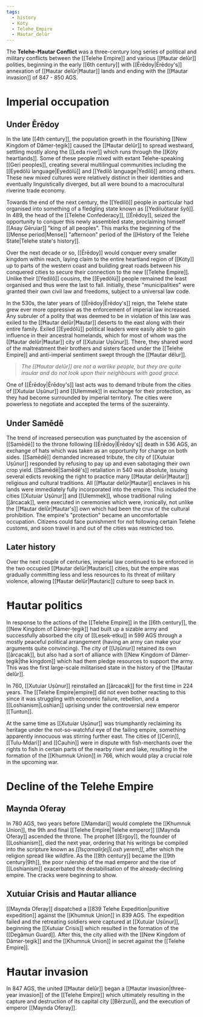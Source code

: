 ```yaml
---
tags:
  - history
  - Kóty
  - Telehe_Empire
  - Ħautar_delûr
---
```

The **Telehe-Ħautar Conflict** was a three-century long series of political and military conflicts between the [[Telehe Empire]] and various [[Ħautar delûr]] polities, beginning in the early [[6th century]] with [[Ērēdoy|Ērēdoy's]] annexation of [[Ħautar delûr|Ħautar]] lands and ending with the [[Ħautar invasion]] of 847 - 850 AGS.
# Imperial occupation
## Under Ērēdoy
In the late [[4th century]], the population growth in the flourishing [[New Kingdom of Dâmer-ṭegik]] caused the [[Ħautar delûr]] to spread westward, settling mostly along the [[Leda river]] which runs through the [[Kóty heartlands]]. Some of these people mixed with extant Telehe-speaking [[Geri peoples]], creating several multilingual communities including the [[Eyedölü language|Eyedölü]] and [[Yedilô language|Yedilô]] among others. These new mixed cultures were relatively distinct in their identities and eventually linguistically diverged, but all were bound to a macrocultural riverine trade economy.

Towards the end of the next century, the [[Yedilô]] people in particular had organised into something of a fledgling state known as [[Yediluôtarar šyô]]. In 489, the head of the [[Telehe Confederacy]], [[Ērēdoy]], seized the opportunity to conquer this newly assembled state, proclaiming himself [[Asay Gēruiar]] "king of all peoples". This marks the beginning of the [[Mense period|Mense]] "afternoon" period of the [[History of the Telehe State|Telehe state's history]].

Over the next decade or so, [[Ērēdoy]] would conquer every smaller kingdom within reach, laying claim to the entire heartland region of [[Kóty]] up to parts of the western coast and building great roads between his conquered cities to secure their connection to the new [[Telehe Empire]]. Unlike their [[Yedilô]] cousins, the [[Eyedölü]] people remained the least organised and thus were the last to fall. Initially, these "municipalities" were granted their own civil law and freedoms, subject to a universal law code.

In the 530s, the later years of [[Ērēdoy|Ērēdoy's]] reign, the Telehe state grew ever more oppressive as the enforcement of imperial law increased. Any subruler of a polity that was deemed to be in violation of this law was exiled to the [[Ħautar delûr|Ħautar]] deserts to the east along with their entire family. Exiled [[Eyedölü]] political leaders were easily able to gain influence in their ancestral homelands, which for most of whom was the [[Ħautar delûr|Ħautar]] city of [[Xutuiar Uṣûnur]]. There, they shared word of the maltreatment their brothers and sisters faced under the [[Telehe Empire]] and anti-imperial sentiment swept through the [[Ħautar dêlur]].
> *The [[Ħautar delûr]] are not a warlike people, but they are quite insular and do not look upon their neighbours with good grace.*

One of [[Ērēdoy|Ērēdoy's]] last acts was to demand tribute from the cities of [[Xutuiar Uṣûnur]] and [[Ulemmek]] in exchange for their protection, as they had become surrounded by imperial territory. The cities were powerless to negotiate and accepted the terms of the suzerainty.
## Under Samēdē
The trend of increased persecution was punctuated by the ascension of [[Samēdē]] to the throne following [[Ērēdoy|Ērēdoy's]] death in 536 AGS, an exchange of hats which was taken as an opportunity for change on both sides. [[Samēdē]] demanded increased tribute, the city of [[Xutuiar Uṣûnur]] responded by refusing to pay up and even sabotaging their own crop yield. [[Samēdē|Samēdē's]] retaliation in 540 was absolute, issuing several edicts revoking the right to practice many [[Ħautar delûr|Ħautar]] religious and cultural traditions. All [[Ħautar delûr|Ħautar]] enclaves in his lands were immediately fully incorporated into the empire. This included the cities [[Xutuiar Uṣûnur]] and [[Ulemmek]], whose traditional ruling [[ârcacak]], were executed in ceremonies which were, ironically, not unlike the [[Ħautar delûr|Ħautar's]] own which had been the crux of the cultural prohibition. The empire's "protection" became an uncomfortable occupation. Citizens could face punishment for not following certain Telehe customs, and soon travel in and out of the cities was restricted too.
## Later history
Over the next couple of centuries, imperial law continued to be enforced in the two occupied [[Ħautar delûr|Ħautaric]] cities, but the empire was gradually committing less and less resources to its threat of military violence, allowing [[Ħautar delûr|Ħautaric]] culture to seep back in.
# Ħautar politics
In response to the actions of the [[Telehe Empire]] in the [[6th century]], the [[New Kingdom of Dâmer-ṭegik]] had built up a sizable army and successfully absorbed the city of [[Leṣek-etku]] in 599 AGS through a mostly peaceful political arrangement (having an army can make your arguments quite convincing). The city of [[Uṣûnur]] retained its own [[ârcacak]], but also had a sort of alliance with [[New Kingdom of Dâmer-ṭegik|the kingdom]] which had them pledge resources to support the army. This was the first large-scale militarised state in the history of the [[Ħautar delûr]].

In 760, [[Xutuiar Uṣûnur]] reinstalled an [[ârcacak]] for the first time in 224 years. The [[Telehe Empire|empire]] did not even bother reacting to this since it was struggling with economic failure, rebellion, and a [[Loshianism|Loshian]] uprising under the controversial new emperor [[Tuntun]].

At the same time as [[Xutuiar Uṣûnur]] was triumphantly reclaiming its heritage under the not-so-watchful eye of the failing empire, something apparently innocuous was stirring further east. The cities of [[Cerin]], [[Tulu-Mdari]] and [[C̣auhin]] were in dispute with fish-merchants over the rights to fish in certain parts of the nearby river and lake, resulting in the formation of the [[Khumnuk Union]] in 766, which would play a crucial role in the upcoming war.
# Decline of the Telehe Empire
## Maynda Oferay
In 780 AGS, two years before [[Mamdari]] would complete the [[Khumnuk Union]], the 9th and final [[Telehe Empire|Telehe emperor]] [[Maynda Oferay]] ascended the throne. The prophet [[Ergoy]], the founder of [[Loshianism]], died the next year, ordering that his writings be compiled into the scripture known as *[[Isçamalirǰeǰ|Losh yerem]]*, after which the religion spread like wildfire. As the [[8th century]] became the [[9th century|9th]], the poor rulership of the mad emperor and the rise of [[Loshianism]] exacerbated the destabilisation of the already-declining empire. The cracks were beginning to show.
## Xutuiar Crisis and Ħautar alliance
[[Maynda Oferay]] dispatched a [[839 Telehe Expedition|punitive expedition]] against the [[Khumnuk Union]] in 839 AGS. The expedition failed and the retreating soldiers were captured at [[Xutuiar Uṣûnur]], beginning the [[Xutuiar Crisis]] which resulted in the formation of the [[Degâmun Guard]]. After this, the city allied with the [[New Kingdom of Dâmer-ṭegik]] and the [[Khumnuk Union]] in secret against the [[Telehe Empire]].
# Ħautar invasion
In 847 AGS, the united [[Ħautar delûr]] began a [[Ħautar invasion|three-year invasion]] of the [[Telehe Empire]] which ultimately resulting in the capture and destruction of its capital city [[Bērzun]], and the execution of emperor [[Maynda Oferay]].